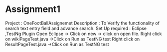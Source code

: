 # Assignment1
Project : OneFootBallAssignemet 
Description : To Verify the functionality of search text entry field and advance search. 
Set Up required : Eclipse ,TestNg Plugin
Open Eclipse -> Click on new -> click on open file.
Right click on wikiPageTest.java ->Click on Run as TestNG test
Right click on ResultPageTest.java ->Click on Run as TestNG test
